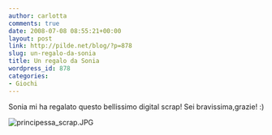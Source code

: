 ```yaml
---
author: carlotta
comments: true
date: 2008-07-08 08:55:21+00:00
layout: post
link: http://pilde.net/blog/?p=878
slug: un-regalo-da-sonia
title: Un regalo da Sonia
wordpress_id: 878
categories:
- Giochi
---
```


Sonia mi ha regalato questo bellissimo digital scrap! Sei bravissima,grazie! :)




![principessa_scrap.JPG]({{baseurl}}/uploads/2008/07/principessa_scrap.JPG)



